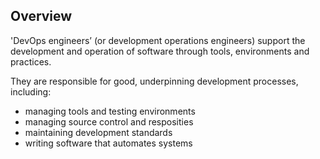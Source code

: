 ## Overview

'DevOps engineers’ (or development operations engineers) support the development and operation of software through tools, environments and practices.

They are responsible for good, underpinning development processes, including:

- managing tools and testing environments 
- managing source control and resposities
- maintaining development standards
- writing software that automates systems